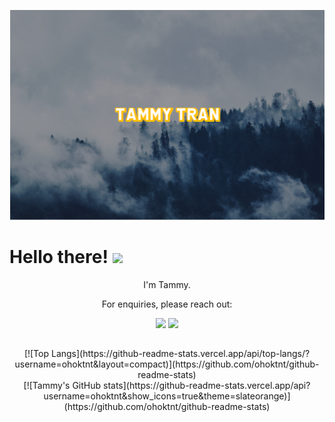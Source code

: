 [![Header](https://github.com/ohoktnt/ohoktnt/blob/main/githubprofile.png "Header")](https://ohoktnt.github.io/)

<h1 alighn='center'> Hello there! <img src="https://media.tenor.com/images/834bbe5a3c03f8bbaddf12e0f6efd736/tenor.gif" width="50px"></h1>

<p align="center">I'm Tammy.  </p>

<p align="center">For enquiries, please reach out:   </p>

<p align="center"><a href="https://www.linkedin.com/in/tammy-tran-jrdev/"><img src="https://img.shields.io/badge/LinkedIn-0077B5?style=for-the-badge&logo=linkedin&logoColor=white"/></a>
<a href="mailto:tammy.n.tran@gmail.com"> <img src="https://img.shields.io/badge/Gmail-D14836?style=for-the-badge&logo=gmail&logoColor=white"/> </a></p>

##

<div align='center'>[![Top Langs](https://github-readme-stats.vercel.app/api/top-langs/?username=ohoktnt&layout=compact)](https://github.com/ohoktnt/github-readme-stats)</div>

<div align='center'>[![Tammy's GitHub stats](https://github-readme-stats.vercel.app/api?username=ohoktnt&show_icons=true&theme=slateorange)](https://github.com/ohoktnt/github-readme-stats)</div>



<!--
**ohoktnt/ohoktnt** is a ✨ _special_ ✨ repository because its `README.md` (this file) appears on your GitHub profile.

Here are some ideas to get you started:

- 🔭 I’m currently working on ...
- 🌱 I’m currently learning ...
- 👯 I’m looking to collaborate on ...
- 🤔 I’m looking for help with ...
- 💬 Ask me about ...
- 📫 How to reach me: ...
- 😄 Pronouns: ...
- ⚡ Fun fact: ...
-->
